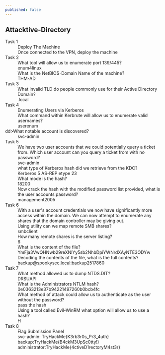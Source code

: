 ```yaml
---
published: false
---
```

## Attacktive-Directory

<dl>
  <dt>Task 1</dt>
  <dd>Deploy The Machine</dd>
 
  <dd>Once connected to the VPN, deploy the machine</dd>
  

  <dt>Task 2</dt>
  <dd> What tool will allow us to enumerate port 139/445?</dd>
 
  <dd>enum4linux</dd>
  <dd>What is the NetBIOS-Domain Name of the machine?
 </dd>
 
  <dd> THM-AD</dd>

  <dt>Task 3</dt>
  <dd>What invalid TLD do people commonly use for their Active Directory Domain?</dd>
 
  <dd>.local</dd>

  
  <dt>Task 4</dt>
  
  <dd>Enumerating Users via Kerberos</dd>

  <dd>What command within Kerbrute will allow us to enumerate valid usernames?</dd>
 
  <dd>userenum</dd>
  dd>What notable account is discovered?</dd>
 
  <dd>svc-admin</dd>
  
 <dt>Task 5</dt>
 
 <dd>We have two user accounts that we could potentially query a ticket from. Which user account can you query a ticket from with no password?</dd>
 
  <dd>svc-admin</dd>
 
  <dd>what type of Kerberos hash did we retrieve from the KDC? </dd>

  <dd>Kerberos 5 AS-REP etype 23</dd>
  <dd>What mode is the hash?</dd>
  

  <dd>18200</dd>
 
  <dd>Now crack the hash with the modified password list provided, what is the user accounts password?
</dd>

  <dd>management2005</dd>
  
 
  
  <dt>Task 6</dt>
  <dd>With a user's account credentials we now have significantly more access within the domain. We can now attempt to enumerate any shares that the domain controller may be giving out.</dd>
 
  <dd>Using utility can we map remote SMB shares?
</dd>

  <dd>smbclient</dd>
  
  
 
  <dd>How many remote shares is the server listing?</dd>

  <dd>6</dd>
  <dd>What is the content of the file?</dd>
  <dd>YmFja3VwQHNwb29reXNlYy5sb2NhbDpiYWNrdXAyNTE3ODYw</dd>
 
  <dd>Decoding the contents of the file, what is the full contents?
</dd>

  <dd>backup@spookysec.local:backup2517860</dd>
  
  <dt>Task 7</dt>
  <dd>What method allowed us to dump NTDS.DIT?</dd>
 
  <dd>DRSUAPI</dd>

  <dd>What is the Administrators NTLM hash?
</dd>

<dd>0e0363213e37b94221497260b0bcb4fc</dd>
 
  <dd>What method of attack could allow us to authenticate as the user without the password?</dd>
 
  <dd>pass the hash</dd>

  <dd>Using a tool called Evil-WinRM what option will allow us to use a hash?</dd>

   <dd>H</dd>
 
 
 <dt>Task 8</dt>
  <dd>Flag Submission Panel</dd>
 
  <dd>svc-admin: TryHackMe{K3rb3r0s_Pr3_4uth}</dd>

  <dd>backup:TryHackMe{B4ckM3UpSc0tty!}
</dd>

<dd>administrator:TryHackMe{4ctiveD1rectoryM4st3r}</dd>
 
</dl>


